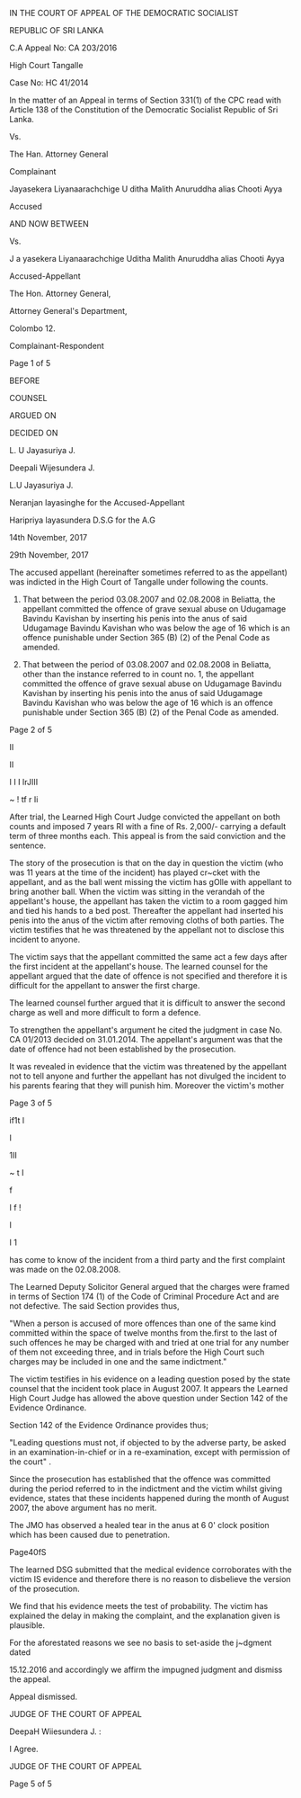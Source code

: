 IN THE COURT OF APPEAL OF THE DEMOCRATIC SOCIALIST

REPUBLIC OF SRI LANKA

C.A Appeal No: CA 203/2016

High Court Tangalle

Case No: HC 41/2014

In the matter of an Appeal in terms of Section 331(1) of the CPC read with Article 138 of the Constitution of the Democratic Socialist Republic of Sri Lanka.

Vs.

The Han. Attorney General

Complainant

Jayasekera Liyanaarachchige U ditha Malith Anuruddha alias Chooti Ayya

Accused

AND NOW BETWEEN

Vs.

J a yasekera Liyanaarachchige Uditha Malith Anuruddha alias Chooti Ayya

Accused-Appellant

The Hon. Attorney General,

Attorney General's Department,

Colombo 12.

Complainant-Respondent

Page 1 of 5

BEFORE

COUNSEL

ARGUED ON

DECIDED ON

L. U Jayasuriya J.

Deepali Wijesundera J.

L.U Jayasuriya J.

Neranjan layasinghe for the Accused-Appellant

Haripriya layasundera D.S.G for the A.G

14th November, 2017

29th November, 2017

The accused appellant (hereinafter sometimes referred to as the appellant) was indicted in the High Court of Tangalle under following the counts.

1. That between the period 03.08.2007 and 02.08.2008 in Beliatta, the appellant committed the offence of grave sexual abuse on Udugamage Bavindu Kavishan by inserting his penis into the anus of said Udugamage Bavindu Kavishan who was below the age of 16 which is an offence punishable under Section 365 (B) (2) of the Penal Code as amended.

2. That between the period of 03.08.2007 and 02.08.2008 in Beliatta, other than the instance referred to in count no. 1, the appellant committed the offence of grave sexual abuse on Udugamage Bavindu Kavishan by inserting his penis into the anus of said Udugamage Bavindu Kavishan who was below the age of 16 which is an offence punishable under Section 365 (B) (2) of the Penal Code as amended.

Page 2 of 5

II

II

I I I IrJIII

~ ! tf r Ii

After trial, the Learned High Court Judge convicted the appellant on both counts and imposed 7 years RI with a fine of Rs. 2,000/- carrying a default term of three months each. This appeal is from the said conviction and the sentence.

The story of the prosecution is that on the day in question the victim (who was 11 years at the time of the incident) has played cr~cket with the appellant, and as the ball went missing the victim has gOlle with appellant to bring another ball. When the victim was sitting in the verandah of the appellant's house, the appellant has taken the victim to a room gagged him and tied his hands to a bed post. Thereafter the appellant had inserted his penis into the anus of the victim after removing cloths of both parties. The victim testifies that he was threatened by the appellant not to disclose this incident to anyone.

The victim says that the appellant committed the same act a few days after the first incident at the appellant's house. The learned counsel for the appellant argued that the date of offence is not specified and therefore it is difficult for the appellant to answer the first charge.

The learned counsel further argued that it is difficult to answer the second charge as well and more difficult to form a defence.

To strengthen the appellant's argument he cited the judgment in case No. CA 01/2013 decided on 31.01.2014. The appellant's argument was that the date of offence had not been established by the prosecution.

It was revealed in evidence that the victim was threatened by the appellant not to tell anyone and further the appellant has not divulged the incident to his parents fearing that they will punish him. Moreover the victim's mother

Page 3 of 5

if1t l

I

1II

~ t I

f

I f !

I

I 1

has come to know of the incident from a third party and the first complaint was made on the 02.08.2008.

The Learned Deputy Solicitor General argued that the charges were framed in terms of Section 174 (1) of the Code of Criminal Procedure Act and are not defective. The said Section provides thus,

"When a person is accused of more offences than one of the same kind committed within the space of twelve months from the.first to the last of such offences he may be charged with and tried at one trial for any number of them not exceeding three, and in trials before the High Court such charges may be included in one and the same indictment."

The victim testifies in his evidence on a leading question posed by the state counsel that the incident took place in August 2007. It appears the Learned High Court Judge has allowed the above question under Section 142 of the Evidence Ordinance.

Section 142 of the Evidence Ordinance provides thus;

"Leading questions must not, if objected to by the adverse party, be asked in an examination-in-chief or in a re-examination, except with permission of the court" .

Since the prosecution has established that the offence was committed during the period referred to in the indictment and the victim whilst giving evidence, states that these incidents happened during the month of August 2007, the above argument has no merit.

The JMO has observed a healed tear in the anus at 6 0' clock position which has been caused due to penetration.

Page40fS

The learned DSG submitted that the medical evidence corroborates with the victim IS evidence and therefore there is no reason to disbelieve the version of the prosecution.

We find that his evidence meets the test of probability. The victim has explained the delay in making the complaint, and the explanation given is plausible.

For the aforestated reasons we see no basis to set-aside the j~dgment dated

15.12.2016 and accordingly we affirm the impugned judgment and dismiss the appeal.

Appeal dismissed.

JUDGE OF THE COURT OF APPEAL

DeepaH Wiiesundera J. :

I Agree.

JUDGE OF THE COURT OF APPEAL

Page 5 of 5